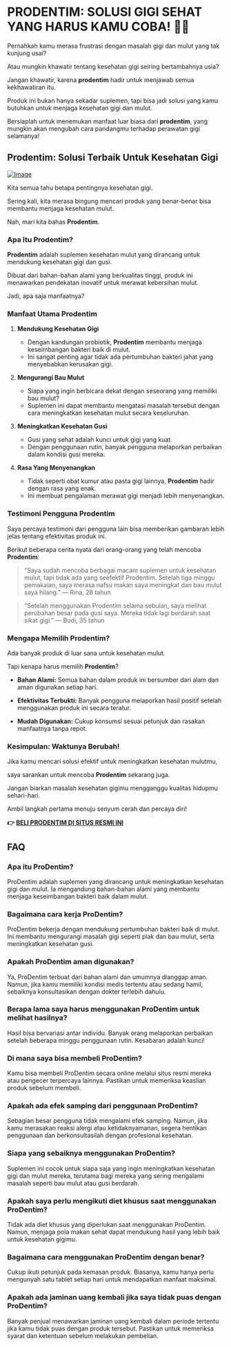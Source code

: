 # PRODENTIM: SOLUSI GIGI SEHAT YANG HARUS KAMU COBA! 🦷✨

Pernahkah kamu merasa frustrasi dengan masalah gigi dan mulut yang tak kunjung usai? 

Atau mungkin khawatir tentang kesehatan gigi seiring bertambahnya usia?

Jangan khawatir, karena **prodentim** hadir untuk menjawab semua kekhawatiran itu.

Produk ini bukan hanya sekadar suplemen, tapi bisa jadi solusi yang kamu butuhkan untuk menjaga kesehatan gigi dan mulut.

Bersiaplah untuk menemukan manfaat luar biasa dari **prodentim**, yang mungkin akan mengubah cara pandangmu terhadap perawatan gigi selamanya!

## Prodentim: Solusi Terbaik Untuk Kesehatan Gigi

[![Image](https://prodentim-shop.com/assets/images/prodentim-price-2136x1640.webp)](https://gchaffi.com/rnppN2IQ)

Kita semua tahu betapa pentingnya kesehatan gigi. 

Sering kali, kita merasa bingung mencari produk yang benar-benar bisa membantu menjaga kesehatan mulut.

Nah, mari kita bahas **Prodentim**.

### Apa Itu Prodentim?

**Prodentim** adalah suplemen kesehatan mulut yang dirancang untuk mendukung kesehatan gigi dan gusi. 

Dibuat dari bahan-bahan alami yang berkualitas tinggi, produk ini menawarkan pendekatan inovatif untuk merawat kebersihan mulut. 

Jadi, apa saja manfaatnya?

### Manfaat Utama Prodentim

1. **Mendukung Kesehatan Gigi**
   - Dengan kandungan probiotik, **Prodentim** membantu menjaga keseimbangan bakteri baik di mulut.
   - Ini sangat penting agar tidak ada pertumbuhan bakteri jahat yang menyebabkan kerusakan gigi.

2. **Mengurangi Bau Mulut**
   - Siapa yang ingin berbicara dekat dengan seseorang yang memiliki bau mulut?
   - Suplemen ini dapat membantu mengatasi masalah tersebut dengan cara meningkatkan kesehatan mulut secara keseluruhan.

3. **Meningkatkan Kesehatan Gusi**
   - Gusi yang sehat adalah kunci untuk gigi yang kuat.
   - Dengan penggunaan rutin, banyak pengguna melaporkan perbaikan dalam kondisi gusi mereka.

4. **Rasa Yang Menyenangkan**
   - Tidak seperti obat kumur atau pasta gigi lainnya, **Prodentim** hadir dengan rasa yang enak.
   - Ini membuat pengalaman merawat gigi menjadi lebih menyenangkan.

### Testimoni Pengguna Prodentim

Saya percaya testimoni dari pengguna lain bisa memberikan gambaran lebih jelas tentang efektivitas produk ini. 

Berikut beberapa cerita nyata dari orang-orang yang telah mencoba **Prodentim**:

> “Saya sudah mencoba berbagai macam suplemen untuk kesehatan mulut, tapi tidak ada yang seefektif Prodentim. 
> Setelah tiga minggu pemakaian, saya merasa nafsu makan saya meningkat dan bau mulut saya hilang.” 
> — Rina, 28 tahun

> “Setelah menggunakan Prodentim selama sebulan, saya melihat perubahan besar pada gusi saya.
> Mereka tidak lagi berdarah saat sikat gigi.” 
> — Budi, 35 tahun

### Mengapa Memilih Prodentim?

Ada banyak produk di luar sana untuk kesehatan mulut. 

Tapi kenapa harus memilih **Prodentim**? 

- **Bahan Alami:** Semua bahan dalam produk ini bersumber dari alam dan aman digunakan setiap hari.
  
- **Efektivitas Terbukti:** Banyak pengguna melaporkan hasil positif setelah menggunakan produk ini secara teratur.

- **Mudah Digunakan:** Cukup konsumsi sesuai petunjuk dan rasakan manfaatnya tanpa repot.

### Kesimpulan: Waktunya Berubah!

Jika kamu mencari solusi efektif untuk meningkatkan kesehatan mulutmu,

saya sarankan untuk mencoba **Prodentim** sekarang juga.

Jangan biarkan masalah kesehatan gigimu mengganggu kualitas hidupmu sehari-hari.

Ambil langkah pertama menuju senyum cerah dan percaya diri!



**👉 [BELI PRODENTIM DI SITUS RESMI INI](https://gchaffi.com/rnppN2IQ)**

## FAQ

### Apa itu ProDentim?
ProDentim adalah suplemen yang dirancang untuk meningkatkan kesehatan gigi dan mulut. Ia mengandung bahan-bahan alami yang membantu menjaga keseimbangan bakteri baik dalam mulut.

### Bagaimana cara kerja ProDentim?
ProDentim bekerja dengan mendukung pertumbuhan bakteri baik di mulut. Ini membantu mengurangi masalah gigi seperti plak dan bau mulut, serta meningkatkan kesehatan gusi.

### Apakah ProDentim aman digunakan?
Ya, ProDentim terbuat dari bahan alami dan umumnya dianggap aman. Namun, jika kamu memiliki kondisi medis tertentu atau sedang hamil, sebaiknya konsultasikan dengan dokter terlebih dahulu.

### Berapa lama saya harus menggunakan ProDentim untuk melihat hasilnya?
Hasil bisa bervariasi antar individu. Banyak orang melaporkan perbaikan setelah beberapa minggu penggunaan rutin. Kesabaran adalah kunci!

### Di mana saya bisa membeli ProDentim?
Kamu bisa membeli ProDentim secara online melalui situs resmi mereka atau pengecer terpercaya lainnya. Pastikan untuk memeriksa keaslian produk sebelum membeli.

### Apakah ada efek samping dari penggunaan ProDentim?
Sebagian besar pengguna tidak mengalami efek samping. Namun, jika kamu merasakan reaksi alergi atau ketidaknyamanan, segera hentikan penggunaan dan berkonsultasilah dengan profesional kesehatan.

### Siapa yang sebaiknya menggunakan ProDentim?
Suplemen ini cocok untuk siapa saja yang ingin meningkatkan kesehatan gigi dan mulut mereka, terutama bagi mereka yang sering mengalami masalah seperti bau mulut atau gusi berdarah.

### Apakah saya perlu mengikuti diet khusus saat menggunakan ProDentim?
Tidak ada diet khusus yang diperlukan saat menggunakan ProDentim. Namun, menjaga pola makan sehat dapat mendukung hasil yang lebih baik untuk kesehatan gigimu.

### Bagaimana cara menggunakan ProDentim dengan benar?
Cukup ikuti petunjuk pada kemasan produk. Biasanya, kamu hanya perlu mengunyah satu tablet setiap hari untuk mendapatkan manfaat maksimal.

### Apakah ada jaminan uang kembali jika saya tidak puas dengan ProDentim?
Banyak penjual menawarkan jaminan uang kembali dalam periode tertentu jika kamu tidak puas dengan produk tersebut. Pastikan untuk memeriksa syarat dan ketentuan sebelum melakukan pembelian.